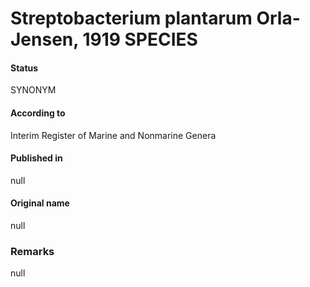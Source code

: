 # Streptobacterium plantarum Orla-Jensen, 1919 SPECIES

#### Status
SYNONYM

#### According to
Interim Register of Marine and Nonmarine Genera

#### Published in
null

#### Original name
null

### Remarks
null